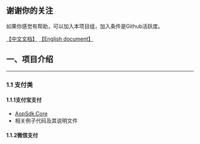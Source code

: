 ## 谢谢你的关注

如果你感觉有帮助，可以加入本项目组，加入条件是Github活跃度。



[【中文文档】](/readme.md)  [【English document】](/readme.english.md) 



## 一、项目介绍

------



### 1.1 支付类

#### 1.1.1支付宝支付

- [AopSdk.Core](https://github.com/dotnetcore/Alipay.AopSdk.Core)  
- 相关例子代码及其说明文件

#### 1.1.2微信支付



 











